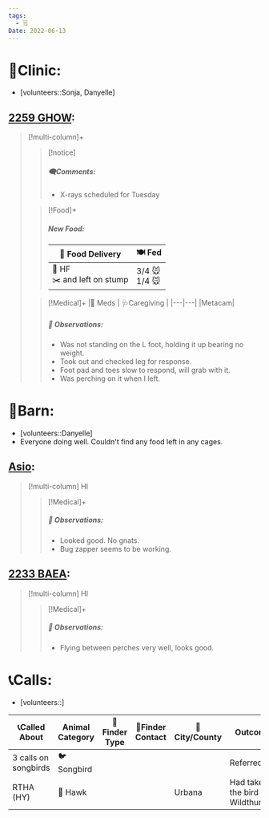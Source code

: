 ```yaml
---
tags:
  - 🗒️
Date: 2022-06-13
---
```


# 🏥Clinic:
- [volunteers::Sonja, Danyelle]

## [2259 GHOW](../RARE%20Birds/2259%20GHOW.md):
> [!multi-column]+
>
>> [!notice]
>> ##### 🗨️Comments:
>> - X-rays scheduled for Tuesday
>
>> [!Food]+
>> ##### New Food:
>> |🚚 Food Delivery| 🍽️ Fed|
>> |---|---|
>>|🫱 HF <br> ✂️ and left on stump| 3/4 🐭 <br> 1/4 🐭
>
>> [!Medical]+
>> |💊 Meds | 🩺Caregiving |
>> |---|---|
>> |Metacam|
>>
>>
>> ##### 🔭 Observations:
>> - Was not standing on the L foot, holding it up bearing no weight.
>> - Took out and checked leg for response. 
>> - Foot pad and toes slow to respond, will grab with it.
>> - Was perching on it when I left. 

# 🏡Barn:
- [volunteers::Danyelle]
- Everyone doing well. Couldn't find any food left in any cages.

## [Asio](../RARE%20Birds/Ed%20Birds/Asio.md):
> [!multi-column] HI
>
>> [!Medical]+
>> ##### 🔭 Observations:
>> - Looked good. No gnats.
>> - Bug zapper seems to be working.

## [2233 BAEA](../RARE%20Birds/2233%20BAEA.md):
> [!multi-column] HI
>
>> [!Medical]+
>> ##### 🔭 Observations:
>> - Flying between perches very well, looks good.

# 📞Calls:
- [volunteers::]

| 📞Called About       | Animal Category | 🔎Finder Type | 📱Finder Contact | 🌆City/County | Outcome                           |
| -------------------- | --------------- | ------------- | ---------------- | ------------- | --------------------------------- |
| 3 calls on songbirds | 🐦 Songbird     |               |                  |               | Referred                          |
| RTHA (HY)            | 🦅 Hawk         |               |                  | Urbana        | Had taken the bird to Wildthunder |

